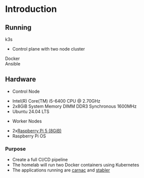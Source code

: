 # Introduction<br>
## Running
k3s<br>
* Control plane with two node cluster<br>

Docker<br>
Ansible<br>
## Hardware
- Control Node
* Intel(R) Core(TM) i5-6400 CPU @ 2.70GHz<br>
* 2x8GiB System Memory DIMM DDR3 Synchronous 1600MHz<br>
* Ubuntu 24.04 LTS<br>
- Worker Nodes
* 2x[Raspberry Pi 5 (8GiB)](https://www.raspberrypi.com/products/raspberry-pi-5/)
* Raspberry Pi OS 
### Purpose 
* Create a full CI/CD pipeline
* The homelab will run two Docker containers using Kubernetes<br>
* The applications running are [carnac](https://github.com/dodderingstalwart/carnac) and [stabler](https://github.com/dodderingstalwart/strabler)
